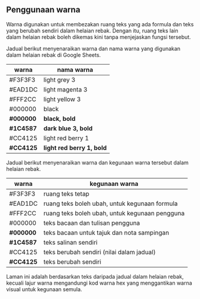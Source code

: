 ---
---

## Penggunaan warna

Warna digunakan untuk membezakan ruang teks yang ada formula
dan teks yang berubah sendiri dalam helaian rebak. Dengan
itu, ruang teks lain dalam helaian rebak boleh dikemas kini
tanpa menjejaskan fungsi tersebut.

Jadual berikut menyenaraikan warna dan nama warna yang
digunakan dalam helaian rebak di Google Sheets.

| warna       | nama warna                  |
| ----------- | --------------------------- |
| #F3F3F3     | light grey 3                |
| #EAD1DC     | light magenta 3             |
| #FFF2CC     | light yellow 3              |
| #000000     | black                       |
| **#000000** | **black, bold**             |
| **#1C4587** | **dark blue 3, bold**       |
| #CC4125     | light red berry 1           |
| **#CC4125** | **light red berry 1, bold** |

Jadual berikut menyenaraikan warna dan kegunaan warna
tersebut dalam helaian rebak.

| warna       | kegunaan warna                                 |
| ----------- | ---------------------------------------------- |
| #F3F3F3     | ruang teks tetap                               |
| #EAD1DC     | ruang teks boleh ubah, untuk kegunaan formula  |
| #FFF2CC     | ruang teks boleh ubah, untuk kegunaan pengguna |
| #000000     | teks bacaan dan tulisan pengguna               |
| **#000000** | teks bacaan untuk tajuk dan nota sampingan     |
| **#1C4587** | teks salinan sendiri                           |
| #CC4125     | teks berubah sendiri (nilai dalam jadual)      |
| **#CC4125** | teks berubah sendiri                           |

Laman ini adalah berdasarkan teks daripada jadual dalam
helaian rebak, kecuali lajur warna mengandungi kod warna hex
yang menggantikan warna visual untuk kegunaan semula.
